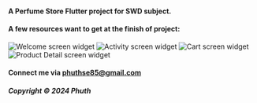 

#### A Perfume Store Flutter project for SWD subject.

#### A few resources want to get at the finish of project:

![Welcome screen widget](./images/welcome.png)
![Activity screen widget](./images/activity.png)
![Cart screen widget](./images/cart.png)
![Product Detail screen widget](./images/product_detail.png)

#### Connect me via phuthse85@gmail.com

##### Copyright &#169; 2024 Phuth
